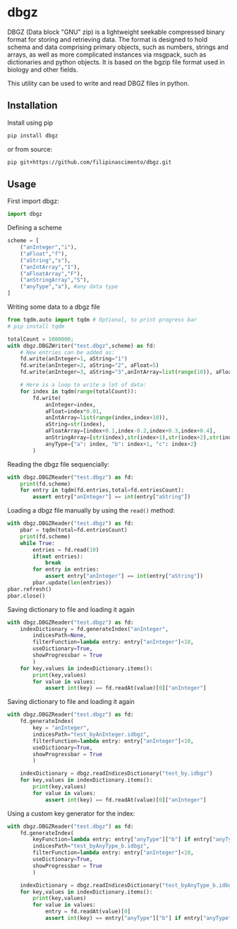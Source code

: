 # dbgz
DBGZ (Data block "GNU" zip) is a lightweight seekable compressed binary format for storing and retrieving data. The format is designed to hold schema and data comprising primary objects, such as numbers, strings and arrays, as well as more complicated instances via msgpack, such as dictionaries and python objects. It is based on the bgzip file format used in biology and other fields.

This utility can be used to write and read DBGZ files in python.

## Installation

Install using pip

```bash
pip install dbgz
```

or from source:
```bash
pip git+https://github.com/filipinascimento/dbgz.git
```

## Usage
First import dbgz:
```python
import dbgz
```

Defining a scheme

```python
scheme = [
    ("anInteger","i"),
    ("aFloat","f"),
    ("aString","s"),
    ("anIntArray","I"),
    ("aFloatArray","F"),
    ("anStringArray","S"),
    ("anyType","a"), #any data type
]
```

Writing some data to a dbgz file
```python
from tqdm.auto import tqdm # Optional, to print progress bar
# pip install tqdm

totalCount = 1000000;
with dbgz.DBGZWriter("test.dbgz",scheme) as fd:
    # New entries can be added as:
    fd.write(anInteger=1, aString="1")
    fd.write(anInteger=2, aString="2", aFloat=5)
    fd.write(anInteger=3, aString="3",anIntArray=list(range(10)), aFloatArray=[0.1,0.2,0.3,0.5])

    # Here is a loop to write a lot of data:
    for index in tqdm(range(totalCount)):
        fd.write(
            anInteger=index,
            aFloat=index*0.01,
            anIntArray=list(range(index,index+10)),
            aString=str(index),
            aFloatArray=[index+0.1,index-0.2,index+0.3,index+0.4],
            anStringArray=[str(index),str(index+1),str(index+2),str(index+3)],
            anyType={"a": index, "b": index+1, "c": index+2}
        )
```

Reading the dbgz file sequencially:
```python
with dbgz.DBGZReader("test.dbgz") as fd:
    print(fd.scheme)
    for entry in tqdm(fd.entries,total=fd.entriesCount):
        assert entry["anInteger"] == int(entry["aString"])
```

Loading a dbgz file manually by using the `read()` method:
```python
with dbgz.DBGZReader("test.dbgz") as fd:
    pbar = tqdm(total=fd.entriesCount)
    print(fd.scheme)
    while True:
        entries = fd.read(10)
        if(not entries):
            break
        for entry in entries:
            assert entry["anInteger"] == int(entry["aString"])
        pbar.update(len(entries))
pbar.refresh()
pbar.close()
```

Saving dictionary to file and loading it again
```python
with dbgz.DBGZReader("test.dbgz") as fd:
    indexDictionary = fd.generateIndex("anInteger",
        indicesPath=None,
        filterFunction=lambda entry: entry["anInteger"]<10,
        useDictionary=True,
        showProgressbar = True
        )
    for key,values in indexDictionary.items():
        print(key,values)
        for value in values:
            assert int(key) == fd.readAt(value)[0]["anInteger"]
```

Saving dictionary to file and loading it again
```python
with dbgz.DBGZReader("test.dbgz") as fd:
    fd.generateIndex(
        key = "anInteger",
        indicesPath="test_byAnInteger.idbgz", 
        filterFunction=lambda entry: entry["anInteger"]<10,
        useDictionary=True,
        showProgressbar = True
        )

    indexDictionary = dbgz.readIndicesDictionary("test_by.idbgz")
    for key,values in indexDictionary.items():
        print(key,values)
        for value in values:
            assert int(key) == fd.readAt(value)[0]["anInteger"]

```


Using a custom key generator for the index:
```python
with dbgz.DBGZReader("test.dbgz") as fd:
    fd.generateIndex(
        keyFunction=lambda entry: entry["anyType"]["b"] if entry["anyType"] else None,
        indicesPath="test_byAnyType_b.idbgz", 
        filterFunction=lambda entry: entry["anInteger"]<10,
        useDictionary=True,
        showProgressbar = True
        )

    indexDictionary = dbgz.readIndicesDictionary("test_byAnyType_b.idbgz")
    for key,values in indexDictionary.items():
        print(key,values)
        for value in values:
            entry = fd.readAt(value)[0]
            assert int(key) == entry["anyType"]["b"] if entry["anyType"] else None

```